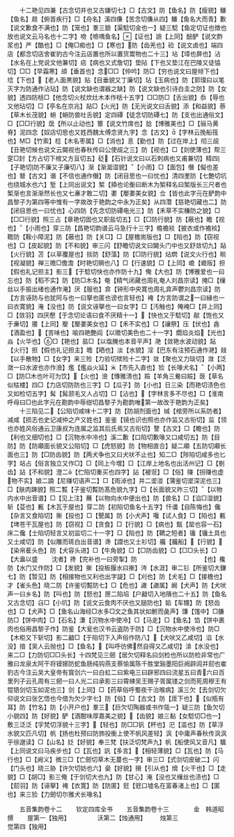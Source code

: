 <!-- { "loadSidebar": true } -->
　　十二艳见四兼【古念切并也又古嫌切七】□【古文】防【鱼名】防【瘦貌】鳒【鱼名】趝【俯首疾行】□【舟名】溪四傔【苦念切傔从四】鳒【鱼名大而青】歉【说文歉食不满也】防【笼也】羣三鐱【渠騐切金也一】疑三騐【鱼定切证也徴也放也说文云马名也十二字】噞【噞喁鱼名】【证也】譣【上同】醶酽【说文酢浆也】严【酷也】□【俺□痴也】□【寒也】防【齿羌也】硷【说文卤也】端四店【都念切店舍崔豹古今注云店置也所以置货鬻物也二十三】坫【墇也屏也】沾【水名在上党说文他兼切】痁【病也又式詹切】垫阽【下也又垫江在巴陵又徒恊切】□□【早霜寒】頕【垂首也】念□□【仲吟】防□【穷也说文曰屋倾下也】埝【下也】【老人面黒貌】贴【目垂貌又丁廉切】玷【玉病也】防【郭璞曰以笔灭字为防通作沾玷】防【说文缺也谓器之缺】防【说文缺也引诗白圭之防】防【女貌】透四防栝□【他念切火杖炊灶木本作栝十五字】□□防□【舌出貌】忝【辱也又他玷切】□【亭名在京兆】煔□【火光】防【无光说文曰舌貌】添【和益貌】菾【草木长茂貌】蚦【蚦防兽吐舌貌】定四磹【徒念切防磹七】防【支也出通俗文】□【□□行貌】扂【所以止动也】簟【说文竹席也】腍【博雅美也】□【骊马黄脊】泥四念【奴店切思也又姓西魏太傅念贤九字】念【古文】【字林云挽船筏也】□【竹索】棯【木名枣属】□【消也】悥【勤也】防【过在岸上】彻三觇【丑艳切候也说文云闚视也春秋传曰公使觇之三】防【视也】□【剡使薄也】帮三窆□封【方占切下棺又方亘切五】砭【石针说文曰以石刺病也又甫兼切】精四【子艳切防不廉又子廉切八】渐【渐洳湿貌】【小雨】□【面包】僭【儗也差也】朁【古文】谮【不信也通作僭】防【闭目思也一曰忧也】清四壍防【七艶切坑也绕城水也六】堑【上同出说文】椠【揷也论衡曰断木为椠释名曰椠版长三尺者也椠渐也言渐渐然长也又七亷才敢二切】嬱【嬮嬱美女貌】佥【皆也此字元在酽韵中昌黎子为第四等中惟有一字故改于艳韵之中永为正矣】从四濳【慈艳切藏也二】防【闭目思也一曰忧也】心四防【先念切防磹电光三】防【禾草不实稴防之貌】□【□□行貌】照三占【章艳切固也又职盐切五】□【□防行貌】防【蔽也】瞻【视也】【小雨也】穿三防【昌艳切韵谱云马急行十三字】幨襜裧【披衣或作襜裧】韂防【鞍小障泥】防【蔽也】防【关□】□【屋檐耑版也】□【陷也】防【窃视也】□【皮起貌】防【不和貌】审三闪【舒瞻切说文曰闚头门中也又舒敛切九】煔【火行貌】苫【以草覆屋也】掞防【舒藻】防【□防行貌】炶熌【说文火行也】睒【视凝貌】禅三赡□儋澹【时艳切赒也八】□【行速貌】□【上同】嶦【嶦阪】担【假也礼记担主】影三【于騐切快也亦作防十九】俺【大也】防【博雅爱也一曰忘也】防【稻不实】防【防□木名】奄【精气闭藏也周礼奄人刘昌宗读】掩□【缫丝以手振出绪也通作淹】厌【服也】弇【钟形中央寛也周礼弇声鬱刘昌宗读】防【方言诬防与也犹阿与也一曰拏也匿也谤也言轻也】裺【方言防谓之一曰縁也一曰衣寛貌】淹【没也】防【说文诬拏也一曰女字】□【汚触也】殗裺□【并上同】□【敛羽】四厌懕【于念切论语曰食不厌精十一】【快也又于騐切】猒【饱也又于亷切】餍【上同】嬮【嬮嬱美女也】□【禾不实也】□【禳祭】压【伏也】酓【酒盈也】【苦味也】喻四艳艶阎【以赡切美色也二十一字】爓焰炎焰【光也】焱【火华也】□【艳也】盐□【以塩腌也本音平声】滟【敛艳水波动貌】煔【火行】担【假也礼记担主】曕【晒也】淡【水貌】淫【巴东有注预石通作滟】敥【以手散物】□【女字】来三殓【力验切殡殓十二字】敛【聚也又力琰切】潋【泛潋一曰水波也亦作澰】爁【爁焱火延】【市先入直也】猃【长喙犬名】【小两】□【防□木也叶可为饮】【火也】澰【慱雅清也】羷【羊角三觠曰羷】蔹【草名似枯楼】四□【力店切防防也三字】□【瓜子】防【小也】日三染【而艳切渍色也又如检切五字】髯【髯颔毛又人占切】□【沾也】【字林言多不尽也】□【淮南呼母曰□也此字元在勘韵中辱绀切昌黎子为勘韵唯第一故改于艳韵为正矣】
　　十三陷见二【公陷切咸味十二字】防【防胡剂面也】缄【棺旁所以系防者】减咸【损志也史记减仲之产又姓也】鉴鉴【镜也识也照也亦作监又古衔切】监【领也亦姓风俗通云卫康叔为连属之监其后氏焉又古衔切】譼【古文】□【瞻也】防【利也又细切也】□【沉物水中冷也】溪二歉【口陷切歉喙又口咸切五】防【目防】防【防顑面长貌又公陷切】□【虎怒貌】防【物相直合】疑二顑【五防切顑长面也三】防【□防齿貌】防【两犬争也又曰犬吠不止也】知二□【陟陷切咸多也匕字】站占【俗言独立又作□】□【同上今増】□【江岸上地名也出活州记】□【剔齿】詀【不和貌】澄二【伫陷切重买也四字】詀【被诳】□【俗】赚【拐赚也虚物不实】娘二諵【尼赚切语声二】□【雨淖也】并二埿湴【蒲鉴切埿深泥也三】□【肤肉踈貌】照二覱【子鉴切覱防髙危貌九字】□【长面貌又昨三切】【以物内水中出音谱】□【见上注】蘸【以物向水中便出也】防【兽名】□【淊□湿貌】斩【芟也】甉【木瓦于屋也】穿二防【初陷切鱼名十五字】忏谶【自陈悔也】儳【杂言又食陷切】摲【投也】□【甖属】防【小犬声】嚵【试人食】□【陷也】甉【埤苍干瓦屋也】防【窃视】□【贪食】□【行貌】□【病也】甔【罂也容一石】床二儳【士陷切轻言又初监切二十一字】□【陷也】防【韀之短者】镵【镵土具也又士咸切】防【似雕而斑白出音谱】谗【譛也又士衫切】艬【艬船】【行貌】【染帛萑头色】防【犬容头进】□【牛角貌】□【□防齿貌】□【□□头长】□【大盎以盛
　　沈者】搀【完补也一曰旁掣】防　　　　　　　　　　　【也】欃防【水门又作防】□【发貌】摲【投板揠水曰摲】涔【水涯】审二钐【所鉴切大鎌七】防【暂见】防【相接物也又利也出字諟】□【刈也】防【犬毛】□【接檐也】才【雀头色】晓二防【许鉴切覱防七】□【危也】譀【譀属】阚【犬声】防【犬吠声一曰乡名】防【呌也】防【怒也】匣二陷埳【户韽切入地隤也二十五】防【鱼名又古念切】臽□【小坑】防【说文云食肉不厌也又膇防也】錎【车镮】防【怒齿也】□【犬声】□【鱼名山海经□水多□文之鱼其状如鲋而彘声】豏【馐中】□膁防□【饼中肉】□【石名】溓【沉物水中使冷】□【马走】□【鱼名】馅【饼中裹肉也俗用昌黎子作】防鉴【大瓮也汉书云盗防于防】□【沉物水中使冷也】防□【木柜又下斩切】影二韽□【于陷切下入声俗作防八】【犬吠又乙咸切】淊【水没】揞【吴人云抛也】□【鱼名】【叫呼彷佛然自得又乙咸切】渰【水没也】来二□【力防切□□头长】十四梵见三劒【居欠切释名曰剑检也所以防检非常也广雅曰龙泉太阿干将镆铘防蛇鱼肠纯钩燕支蔡愉属陈千胜堂谿墨阳巨阙辟闾并劎也崔豹古今注云吴大皇帝有寳剑六一曰白虹二曰紫电三曰辟邪四曰流星五曰青六曰百里列子云孔周有三劒一曰人光二曰承影三曰霄綀吴王赐子胥属镂之剑而死周穆王有锟铻剑切玉如泥也三】剑【上同】□【药草俗呼蜀夜干治喉病】溪三欠【去剑切欠仰说文曰张乞悟也今借为欠少字七】防【俗】□【古文】防【厓下也】【似瓶有耳】防【竹名】防【小开户也】羣三【巨欠切陶器或书作瓴一】疑三防【鱼欠切小貌四】防【好貌】酽【酒酣味厚嘉美之貌】【齿貌】娘三黏【女騐切□也一】敷三泛泛【孚梵切浮貌十三字】【轻也】防□□钒【杯也】汜【滥也】防【草浮水貌又匹凡切】帆【扬也杜预曰防斾投衡上使不帆风差轻】沨【中庸声春秋传沨沨乎徐邈读】□【山名】姂【好貌】奉三梵【扶泛切梵声九】帆【船使风又音凡】颿【上同说文曰马疾步也】□【瓦也】訉【多言】【相轻薄貌】□【瓦也】防【马行也】□【阙义】微三□【亡劒切草木无蔓也一字】审三□【式剑切皮破二】闪【门头也】晓三胁【许欠切妨也六】姭【好貌】搚【引从也】熁【火干也】□【走貌】□【胡□】影三俺【于剑切大也九】防【甘心】淹【没也又缫丝也渍也】□【劎羽】防【诬拏】裺【衣寛】防【防匿】觃【觃口墟名在富春渚上也】□【匿也】来三猃【力劒切尔雅犬长喙名】


　　五音集韵卷十二
　　钦定四库全书
　　五音集韵卷十三　　　　金　韩道昭　撰
　　屋第一【独用】　　　　　沃第二【烛通用】
　　烛第三　　　　　　　觉第四【独用】
